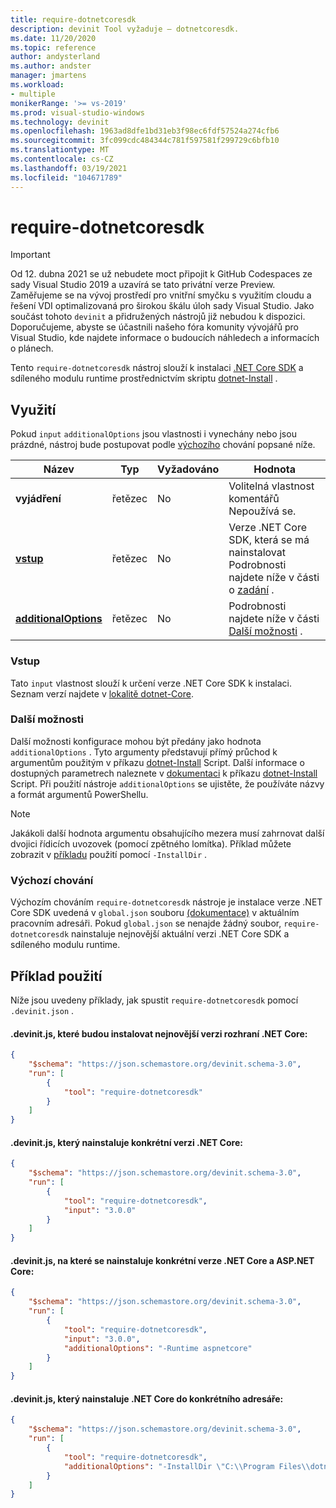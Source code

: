 ```yaml
---
title: require-dotnetcoresdk
description: devinit Tool vyžaduje – dotnetcoresdk.
ms.date: 11/20/2020
ms.topic: reference
author: andysterland
ms.author: andster
manager: jmartens
ms.workload:
- multiple
monikerRange: '>= vs-2019'
ms.prod: visual-studio-windows
ms.technology: devinit
ms.openlocfilehash: 1963ad8dfe1bd31eb3f98ec6fdf57524a274cfb6
ms.sourcegitcommit: 3fc099cdc484344c781f597581f299729c6bfb10
ms.translationtype: MT
ms.contentlocale: cs-CZ
ms.lasthandoff: 03/19/2021
ms.locfileid: "104671789"
---
```

# <a name="require-dotnetcoresdk"></a>require-dotnetcoresdk

> [!IMPORTANT]
> Od 12. dubna 2021 se už nebudete moct připojit k GitHub Codespaces ze sady Visual Studio 2019 a uzavírá se tato privátní verze Preview. Zaměřujeme se na vývoj prostředí pro vnitřní smyčku s využitím cloudu a řešení VDI optimalizovaná pro širokou škálu úloh sady Visual Studio. Jako součást tohoto `devinit` a přidružených nástrojů již nebudou k dispozici. Doporučujeme, abyste se účastnili našeho fóra komunity vývojářů pro Visual Studio, kde najdete informace o budoucích náhledech a informacích o plánech.

Tento `require-dotnetcoresdk` nástroj slouží k instalaci [.NET Core SDK](https://dotnet.microsoft.com/) a sdíleného modulu runtime prostřednictvím skriptu [dotnet-Install](/dotnet/core/tools/dotnet-install-script) .

## <a name="usage"></a>Využití

Pokud `input` `additionalOptions` jsou vlastnosti i vynechány nebo jsou prázdné, nástroj bude postupovat podle [výchozího](#default-behavior) chování popsané níže.

| Název                                             | Typ   | Vyžadováno | Hodnota                                                                               |
|--------------------------------------------------|--------|----------|-------------------------------------------------------------------------------------|
| **vyjádření**                                     | řetězec | No       | Volitelná vlastnost komentářů Nepoužívá se.                                               |
| [**vstup**](#input)                              | řetězec | No       | Verze .NET Core SDK, která se má nainstalovat Podrobnosti najdete níže v části o [zadání](#input) . |
| [**additionalOptions**](#additional-options)     | řetězec | No       | Podrobnosti najdete níže v části [Další možnosti](#additional-options) .                    |

### <a name="input"></a>Vstup

Tato `input` vlastnost slouží k určení verze .NET Core SDK k instalaci. Seznam verzí najdete v [lokalitě dotnet-Core](https://dotnet.microsoft.com/download/dotnet-core).

### <a name="additional-options"></a>Další možnosti

Další možnosti konfigurace mohou být předány jako hodnota `additionalOptions` . Tyto argumenty představují přímý průchod k argumentům použitým v příkazu [dotnet-Install](/dotnet/core/tools/dotnet-install-script) Script. Další informace o dostupných parametrech naleznete v [dokumentaci](/dotnet/core/tools/dotnet-install-script) k příkazu [dotnet-Install](/dotnet/core/tools/dotnet-install-script) Script. Při použití nástroje `additionalOptions` se ujistěte, že používáte názvy a formát argumentů PowerShellu.

> [!NOTE]
> Jakákoli další hodnota argumentu obsahujícího mezera musí zahrnovat další dvojici řídicích uvozovek (pomocí zpětného lomítka). Příklad můžete zobrazit v [příkladu](#example-usage) použití pomocí `-InstallDir` .

### <a name="default-behavior"></a>Výchozí chování

Výchozím chováním `require-dotnetcoresdk` nástroje je instalace verze .NET Core SDK uvedená v `global.json` souboru [(dokumentace)](/dotnet/core/tools/global-json?tabs=netcore3x) v aktuálním pracovním adresáři. Pokud `global.json` se nenajde žádný soubor, `require-dotnetcoresdk` nainstaluje nejnovější aktuální verzi .NET Core SDK a sdíleného modulu runtime.

## <a name="example-usage"></a>Příklad použití
Níže jsou uvedeny příklady, jak spustit `require-dotnetcoresdk` pomocí `.devinit.json` .

#### <a name="devinitjson-that-will-install-the-latest-version-of-net-core"></a>.devinit.js, které budou instalovat nejnovější verzi rozhraní .NET Core:
```json
{
    "$schema": "https://json.schemastore.org/devinit.schema-3.0",
    "run": [
        {
            "tool": "require-dotnetcoresdk"
        }
    ]
}
```

#### <a name="devinitjson-that-will-install-a-specific-version-of-net-core"></a>.devinit.js, který nainstaluje konkrétní verzi .NET Core:
```json
{
    "$schema": "https://json.schemastore.org/devinit.schema-3.0",
    "run": [
        {
            "tool": "require-dotnetcoresdk",
            "input": "3.0.0"
        }
    ]
}
```

#### <a name="devinitjson-that-will-install-a-specific-version-of-net-core-and-aspnet-core"></a>.devinit.js, na které se nainstaluje konkrétní verze .NET Core a ASP.NET Core:
```json
{
    "$schema": "https://json.schemastore.org/devinit.schema-3.0",
    "run": [
        {
            "tool": "require-dotnetcoresdk",
            "input": "3.0.0",
            "additionalOptions": "-Runtime aspnetcore"
        }
    ]
}
```

#### <a name="devinitjson-that-will-install-net-core-in-a-specific-directory"></a>.devinit.js, který nainstaluje .NET Core do konkrétního adresáře:
```json
{
    "$schema": "https://json.schemastore.org/devinit.schema-3.0",
    "run": [
        {
            "tool": "require-dotnetcoresdk",
            "additionalOptions": "-InstallDir \"C:\\Program Files\\dotnet\""
        }
    ]
}
```
